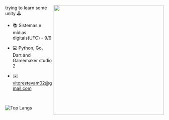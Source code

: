 <div align="center" />

<img align="right" src="https://github.githubassets.com/images/mona-loading-default.gif" width="350"/>

<div align="left" />

trying to learn some unity 🕹️

- 📚 Sistemas e mídias digitais(UFC) - 9/9

- 💻 Python, Go, Dart and Gamemaker studio 2

- ✉️ vitorestevam02@gmail.com

<br/>

![Top Langs](https://github-readme-stats.vercel.app/api/top-langs/?username=vitorestevam&layout=compact&langs_count=4)
